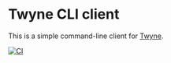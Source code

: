 Twyne CLI client
================

This is a simple command-line client for [Twyne](https://github.com/samwilson/twyne).

[![CI](https://github.com/samwilson/twyne-client/actions/workflows/ci.yml/badge.svg)](https://github.com/samwilson/twyne-client/actions/workflows/ci.yml)
